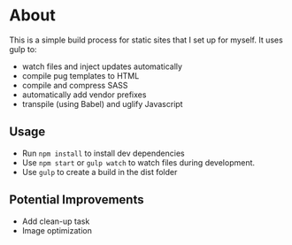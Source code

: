# About
This is a simple build process for static sites that I set up for myself. It uses gulp to:
- watch files and inject updates automatically
- compile pug templates to HTML
- compile and compress SASS
- automatically add vendor prefixes
- transpile (using Babel) and uglify Javascript

## Usage
- Run `npm install` to install dev dependencies
- Use `npm start` or `gulp watch` to watch files during development.
- Use `gulp` to create a build in the dist folder

## Potential Improvements
- Add clean-up task
- Image optimization
